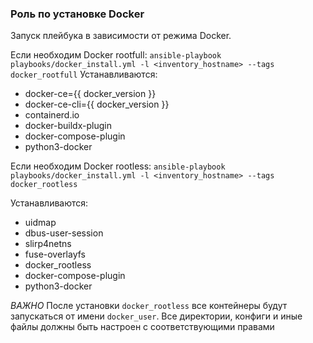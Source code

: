 ### Роль по установке Docker

Запуск плейбука в зависимости от режима Docker.

Если необходим Docker rootfull:
`ansible-playbook playbooks/docker_install.yml -l <inventory_hostname> --tags docker_rootfull`
Устанавливаются:
- docker-ce={{ docker_version }}
- docker-ce-cli={{ docker_version }}
- containerd.io
- docker-buildx-plugin
- docker-compose-plugin
- python3-docker

Если необходим Docker rootless:
`ansible-playbook playbooks/docker_install.yml -l <inventory_hostname> --tags docker_rootless`

  Устанавливаются:
- uidmap
- dbus-user-session
- slirp4netns
- fuse-overlayfs
- docker_rootless
- docker-compose-plugin
- python3-docker

*ВАЖНО*
После установки `docker_rootless` все контейнеры будут запускаться от имени `docker_user`. Все директории, конфиги и иные файлы должны быть настроен с соответствующими правами